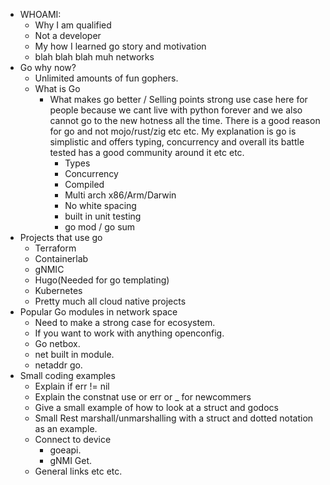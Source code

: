 - WHOAMI:
  - Why I am qualified
  - Not a developer
  - My how I learned go story and motivation
  - blah blah blah muh networks
- Go why now?
  - Unlimited amounts of fun gophers.
  - What is Go
    - What makes go better / Selling points strong use case here for people because we cant live with python forever and we also cannot go to the new hotness all the time.  There is a good reason for go and not mojo/rust/zig etc etc.  My explanation is go is simplistic and offers typing, concurrency and overall its battle tested has a good community around it etc etc.  
      - Types
      - Concurrency
      - Compiled
      - Multi arch x86/Arm/Darwin
      - No white spacing
      - built in unit testing 
      - go mod / go sum
- Projects that use go
  - Terraform
  - Containerlab
  - gNMIC
  - Hugo(Needed for go templating)
  - Kubernetes
  - Pretty much all cloud native projects
- Popular Go modules in network space
  - Need to make a strong case for ecosystem.
  - If you want to work with anything openconfig.
  - Go netbox.
  - net built in module.
  - netaddr go.
- Small coding examples 
  - Explain if err != nil
  - Explain the constnat use or err or _ for newcommers
  - Give a small example of how to look at a struct and godocs
  - Small Rest marshall/unmarshalling with a struct and dotted notation as an example.
  - Connect to device 
    - goeapi. 
    - gNMI Get.
  - General links etc etc.